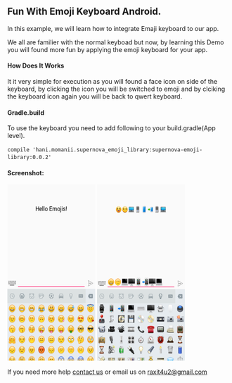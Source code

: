 <h2>Fun With Emoji Keyboard Android.</h2>
<p>In this example, we will learn how to integrate Emaji keyboard to our app.</4>


<p>We all are familier with the normal keyboad but now, by learning this Demo you will found more fun by applying the emoji keyboard for your app.</p>
         
<h4>How Does It Works</h4>
<p>It it very simple for execution as you will found a face icon on side of the keyboard, by clicking the icon you will be switched to emoji and by clciking the keyboard icon again you will be back to qwert keyboard.</p>


<h4>Gradle.build</h4>
<p>To use the keyboard you need to add following to your build.gradle(App level).</p>
<p><code>compile 'hani.momanii.supernova_emoji_library:supernova-emoji-library:0.0.2'</code></p>



<h4>Screenshot:</h4> 

<img src="/EmojiKeyBoardApp/src.png" width="200" height="400" />               <img src="/EmojiKeyBoardApp/src1.png" width="200" height="400" />

<p>If you need more help <a href="http://www.crestinfotech.com/contact-us/" target="_blank">contact us</a> 
or email us on <a href="mailto:raxit4u2@gmail.com">raxit4u2@gmail.com</a></p>
